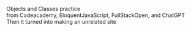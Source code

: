 Objects and Classes practice <br>
from Codeacademy, EloquentJavaScript, FullStackOpen, and ChatGPT <br>
Then it turned into making an unrelated site <br>